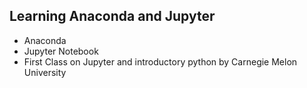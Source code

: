 ## Learning Anaconda and Jupyter
+ Anaconda
+ Jupyter Notebook
+ First Class on Jupyter and introductory python by Carnegie Melon University
